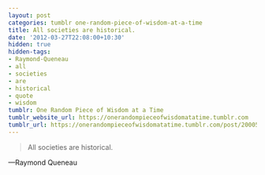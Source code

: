```yaml
---
layout: post
categories: tumblr one-random-piece-of-wisdom-at-a-time
title: All societies are historical.
date: '2012-03-27T22:08:00+10:30'
hidden: true
hidden-tags:
- Raymond-Queneau
- all
- societies
- are
- historical
- quote
- wisdom
tumblr: One Random Piece of Wisdom at a Time
tumblr_website_url: https://onerandompieceofwisdomatatime.tumblr.com
tumblr_url: https://onerandompieceofwisdomatatime.tumblr.com/post/20005079091/all-societies-are-historical
---
```

> All societies are historical.

—Raymond Queneau
